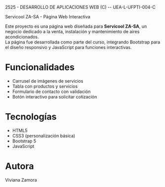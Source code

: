 2525 - DESARROLLO DE APLICACIONES WEB (C) -- UEA-L-UFPTI-004-C

 Servicool ZA-SA - Página Web Interactiva

Este proyecto es una página web diseñada para **Servicool ZA-SA**, un negocio dedicado a la venta, instalación y mantenimiento de aires acondicionados.  
La página fue desarrollada como parte del curso, integrando Bootstrap para el diseño responsivo y JavaScript para funciones interactivas.

# Funcionalidades
- Carrusel de imágenes de servicios
- Tabla con productos y servicios
- Formulario de contacto con validación
- Botón interactivo para solicitar cotización

# Tecnologías
- HTML5
- CSS3 (personalización básica)
- Bootstrap 5
- JavaScript

# Autora
Viviana Zamora
